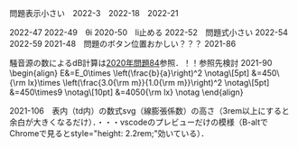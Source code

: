 問題表示小さい　2022-3　2022-18　2022-21

2022-47
2022-49　θi
2020-50　li止める
2022-52　問題式小さい
2022-54
2022-59
2021-48　問題のボタン位置おかしい？？？
2021-86  　<p></p>騒音源の数によるdB計算は<a href="../../2020/2020_3/2020-84.html" target="_blank" rel="noopener noreferrer">2020年問題84</a>参照．！！参照先検討
2021-90 
\begin{align}
E&=E_0\times \left(\frac{b}{a}\right)^2 \notag\\[5pt]
&=450\ {\rm lx}\times \left(\frac{3.0{\rm m}}{1.0{\rm m}}\right)^2 \notag\\[5pt]
&=450\times9 \notag\\[10pt]
&=4050{\rm lx} \notag
\end{align}

2021-106　表内（td内）の数式svg（線膨張係数）の高さ（3rem以上にすると余白が大きくなるだけ）．・・・vscodeのプレビューだけの模様（B-altでChromeで見るとstyle="height: 2.2rem;"効いている）．